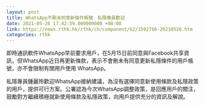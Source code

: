 ```yaml
---
layout: post
title: WhatsApp不刪未同意新條件帳號　私隱專員歡迎
date: 2021-05-26 17:42:59.000000000 +08:00
link: https://news.rthk.hk/rthk/ch/component/k2/1592766-20210526.htm
categories: rthk
---
```


即時通訊軟件WhatsApp早前要求用戶，在5月15日前同意與Facebook共享資訊，但WhatsApp近日再更新條款，表示不會刪未有同意更新私隱條件的用戶帳號，亦不會限制有關用戶使用 WhatsApp。

私隱專員鍾麗玲歡迎WhatsApp接納建議，為沒有選擇同意新使用條款及私隱政策的用戶，提供可行方案。公署認為今次WhatsApp調整政策，是回應用戶的關注，鼓勵對方繼續積極就新使用條款及私隱政策，向用戶提供充分的資訊及解說。
